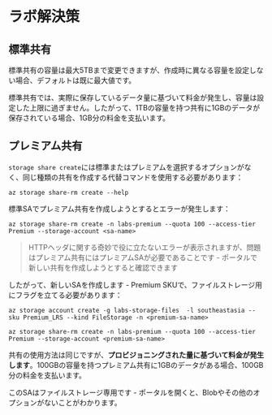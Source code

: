 # ラボ解決策

## 標準共有

標準共有の容量は最大5TBまで変更できますが、作成時に異なる容量を設定しない場合、デフォルトは既に最大値です。

標準共有では、実際に保存しているデータ量に基づいて料金が発生し、容量は設定した上限に過ぎません。したがって、1TBの容量を持つ共有に1GBのデータが保存されている場合、1GB分の料金を支払います。

## プレミアム共有

`storage share create`には標準またはプレミアムを選択するオプションがなく、同じ種類の共有を作成する代替コマンドを使用する必要があります：



```
az storage share-rm create --help
```


標準SAでプレミアム共有を作成しようとするとエラーが発生します：



```
az storage share-rm create -n labs-premium --quota 100 --access-tier Premium --storage-account <sa-name>
```


> HTTPヘッダに関する奇妙で役に立たないエラーが表示されますが、問題はプレミアム共有にはプレミアムSAが必要であることです - ポータルで新しい共有を作成しようとすると確認できます

したがって、新しいSAを作成します - Premium SKUで、ファイルストレージ用にフラグを立てる必要があります：



```
az storage account create -g labs-storage-files  -l southeastasia --sku Premium_LRS --kind FileStorage -n <premium-sa-name>

az storage share-rm create -n labs-premium --quota 100 --access-tier Premium --storage-account <premium-sa-name>
```


共有の使用方法は同じですが、**プロビジョニングされた量に基づいて料金が発生します**。100GBの容量を持つプレミアム共有に1GBのデータがある場合、100GB分の料金を支払います。

このSAはファイルストレージ専用です - ポータルを開くと、Blobやその他のオプションがないことがわかります。
